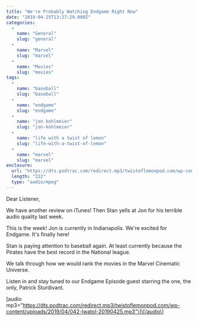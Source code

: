 ```yaml
---
title: "We're Probably Watching Endgame Right Now"
date: "2019-04-25T13:27:29.000Z"
categories: 
  - 
    name: "General"
    slug: "general"
  - 
    name: "Marvel"
    slug: "marvel"
  - 
    name: "Movies"
    slug: "movies"
tags: 
  - 
    name: "baseball"
    slug: "baseball"
  - 
    name: "endgame"
    slug: "endgame"
  - 
    name: "jon kohlmeier"
    slug: "jon-kohlmeier"
  - 
    name: "life with a twist of lemon"
    slug: "life-with-a-twist-of-lemon"
  - 
    name: "marvel"
    slug: "marvel"
enclosure: 
  url: "https://dts.podtrac.com/redirect.mp3/twistoflemonpod.com/wp-content/uploads/2019/04/042-lwatol-20190425.mp3"
  length: "222"
  type: "audio/mpeg"
---
```


Dear Listener,

We have another review on iTunes! Then Stan yells at Jon for his terrible audio quality last week.

This is the week! Jon is currently in Indianapolis. We're excited for Endgame. It's finally here!

Stan is paying attention to baseball again. At least currently because the Pirates have the best record in the National league.

We talk through how we would rank the movies in the Marvel Cinematic Universe.

Listen in and stay tuned to our Endgame Episode guest starring the one, the only, Patrick Sturdivant.

\[audio mp3="https://dts.podtrac.com/redirect.mp3/twistoflemonpod.com/wp-content/uploads/2019/04/042-lwatol-20190425.mp3"\]\[/audio\]
